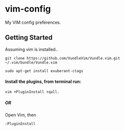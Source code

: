 # vim-config

My VIM config preferences.

## Getting Started

Assuming vim is installed..
```
git clone https://github.com/VundleVim/Vundle.vim.git ~/.vim/bundle/Vundle.vim

sudo apt-get install exuberant-ctags
```

#### Install the plugins, from terminal run:
 
```
vim +PluginInstall +qall.
```

##### OR

Open Vim, then 
```
:PluginInstall
```
